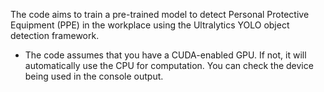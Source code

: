 The code aims to train a pre-trained model to detect Personal Protective Equipment (PPE) in the workplace using the Ultralytics YOLO object detection framework.

- The code assumes that you have a CUDA-enabled GPU. If not, it will automatically use the CPU for computation. You can check the device being used in the console output.
